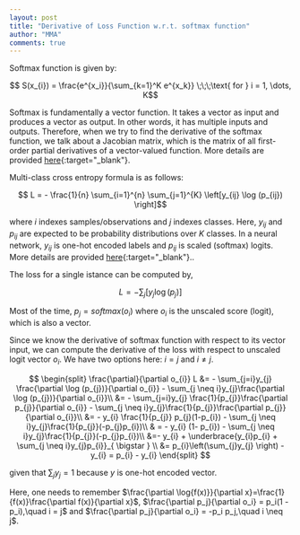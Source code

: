 ```yaml
---
layout: post
title: "Derivative of Loss Function w.r.t. softmax function"
author: "MMA"
comments: true
---
```


Softmax function is given by:

$$ S(x_{i}) = \frac{e^{x_i}}{\sum_{k=1}^K e^{x_k}} \;\;\;\text{ for } i = 1, \dots, K$$

Softmax is fundamentally a vector function. It takes a vector as input and produces a vector as output. In other words, it has multiple inputs and outputs. Therefore, when we try to find the derivative of the softmax function, we talk about a Jacobian matrix, which is the matrix of all first-order partial derivatives of a vector-valued function. More details are provided [here](https://mmuratarat.github.io/2019-01-27/derivation-of-softmax-function){:target="_blank"}.

Multi-class cross entropy formula is as follows:

$$ L = - \frac{1}{n} \sum_{i=1}^{n}  \sum_{j=1}^{K} \left[y_{ij} \log (p_{ij}) \right]$$

where $i$ indexes samples/observations and $j$ indexes classes. Here, $y_{ij}$ and $p_{ij}$ are expected to be probability distributions over $K$ classes. In a neural network, $y_{ij}$ is one-hot encoded labels and $p_{ij}$ is scaled (softmax) logits. More details are provided [here](https://mmuratarat.github.io/2018-12-21/cross-entropy){:target="_blank"}..

The loss for a single istance can be computed by,

$$ L = - \sum_{j} \left[y_{j} \log (p_{j}) \right]$$

Most of the time, $p_{j} = softmax(o_{i})$ where $o_{i}$ is the unscaled score (logit), which is also a vector. 

Since we know the derivative of softmax function with respect to its vector input, we can compute the derivative of the loss with respect to unscaled logit vector $o_{i}$. We have two options here: $i = j$ and $i \neq j$.

$$
\begin{split}
\frac{\partial}{\partial o_{i}} L &= - \sum_{j=i}y_{j} \frac{\partial \log (p_{j})}{\partial o_{i}} - \sum_{j \neq i}y_{j}\frac{\partial \log (p_{j})}{\partial o_{i}}\\
&= - \sum_{j=i}y_{j} \frac{1}{p_{j}}\frac{\partial p_{j}}{\partial o_{i}} - \sum_{j \neq i}y_{j}\frac{1}{p_{j}}\frac{\partial p_{j}}{\partial o_{i}}\\
&= - y_{i} \frac{1}{p_{j}} p_{j}(1-p_{i}) - \sum_{j \neq i}y_{j}\frac{1}{p_{j}}(-p_{j}p_{i})\\
& = - y_{i} (1- p_{i}) - \sum_{j \neq i}y_{j}\frac{1}{p_{j}}(-p_{j}p_{i})\\
&=- y_{i} + \underbrace{y_{i}p_{i} + \sum_{j \neq i}y_{j}p_{i}}_{ \bigstar } \\
&= p_{i}\left(\sum_{j}y_{j} \right) - y_{i} = p_{i} - y_{i}
\end{split}
$$

given that $\sum_{j}y_{j} = 1$ because $y$ is one-hot encoded vector.

Here, one needs to remember $\frac{\partial \log{f(x)}}{\partial x}=\frac{1}{f(x)}\frac{\partial f(x)}{\partial x}$, $\frac{\partial p_j}{\partial o_i} = p_i(1 - p_i),\quad i = j$ and $\frac{\partial p_j}{\partial o_i} = -p_i p_j,\quad i \neq j$.
